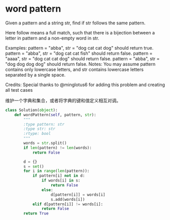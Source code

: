 # word pattern

Given a pattern and a string str, find if str follows the same pattern.

Here follow means a full match, such that there is a bijection between a letter in pattern and a non-empty word in str.

Examples:
pattern = "abba", str = "dog cat cat dog" should return true.
pattern = "abba", str = "dog cat cat fish" should return false.
pattern = "aaaa", str = "dog cat cat dog" should return false.
pattern = "abba", str = "dog dog dog dog" should return false.
Notes:
You may assume pattern contains only lowercase letters, and str contains lowercase letters separated by a single space.

Credits:
Special thanks to @minglotus6 for adding this problem and creating all test cases

维护一个字典和集合，或者将字典的键和值定义相互对调。

```python
class Solution(object):
    def wordPattern(self, pattern, str):
        """
        :type pattern: str
        :type str: str
        :rtype: bool
        """
        words = str.split()
        if len(pattern) != len(words):
            return False

        d = {}
        s = set()
        for i in range(len(pattern)):
            if pattern[i] not in d:
                if words[i] in s:
                    return False
                else:
                    d[pattern[i]] = words[i]
                    s.add(words[i])
            elif d[pattern[i]] != words[i]:
                return False
        return True
```
